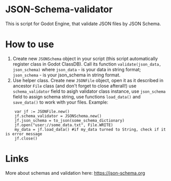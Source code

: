 # JSON-Schema-validator
This is script for Godot Engine, that validate JSON files by JSON Schema.

# How to use
1. Create new `JSONSchema` object in your script (this script automatically register class in Godot ClassDB).
Call its function `validate(json_data, json_schema)` where
`json_data` - is your data in string format;
`json_schema` - is your json_schema in string format.
2. Use helper class. Create new `JSONFile` object, open it as it described in ancestor `File` class (and don't forget to close afterall!) use `schema_validator` field to asigh validator class instance, use `json_schema` field to assign schema string, use functions `load_data()` and `save_data()` to work with your files.
Example:
```gdscript
	var jf := JSONFile.new()
	jf.schema_validator = JSONSchema.new()
	jf.json_schema = to_json(some_schema_dictionary)
	jf.open("user://some_data.txt", File.WRITE)
	my_data = jf.load_data() #if my_data turned to String, check if it is error message
	jf.close()
 ```
# Links
More about schemas and validation here: https://json-schema.org
